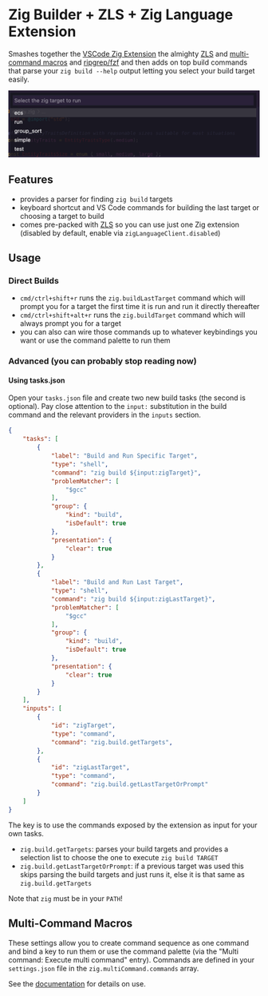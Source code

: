 # Zig Builder + ZLS + Zig Language Extension
Smashes together the [VSCode Zig Extension](https://github.com/ziglang/vscode-zig) the almighty [ZLS](https://github.com/zigtools/zls-vscode) and [multi-command macros](https://github.com/ryuta46/vscode-multi-command) and [ripgrep/fzf](https://github.com/rlivings39/vscode-fzf-quick-open) and then adds on top build commands that parse your `zig build --help` output letting you select your build target easily.

![](./images/example.png)


## Features
 - provides a parser for finding `zig build` targets
 - keyboard shortcut and VS Code commands for building the last target or choosing a target to build
 - comes pre-packed with [ZLS](https://github.com/zigtools/zls-vscode) so you can use just one Zig extension (disabled by default, enable via `zigLanguageClient.disabled`)


## Usage
### Direct Builds
- `cmd/ctrl+shift+r` runs the `zig.buildLastTarget` command which will prompt you for a target the first time it is run and run it directly thereafter
- `cmd/ctrl+shift+alt+r` runs the `zig.buildTarget` command which will always prompt you for a target
- you can also can wire those commands up to whatever keybindings you want or use the command palette to run them


### Advanced (you can probably stop reading now)

#### Using tasks.json
Open your `tasks.json` file and create two new build tasks (the second is optional). Pay close attention to the `input:` substitution in the build command and the relevant providers in the `inputs` section.

```json
{
    "tasks": [
        {
            "label": "Build and Run Specific Target",
            "type": "shell",
            "command": "zig build ${input:zigTarget}",
            "problemMatcher": [
                "$gcc"
            ],
            "group": {
                "kind": "build",
                "isDefault": true
            },
            "presentation": {
                "clear": true
            }
        },
        {
            "label": "Build and Run Last Target",
            "type": "shell",
            "command": "zig build ${input:zigLastTarget}",
            "problemMatcher": [
                "$gcc"
            ],
            "group": {
                "kind": "build",
                "isDefault": true
            },
            "presentation": {
                "clear": true
            }
        }
    ],
    "inputs": [
        {
            "id": "zigTarget",
            "type": "command",
            "command": "zig.build.getTargets",
        },
        {
            "id": "zigLastTarget",
            "type": "command",
            "command": "zig.build.getLastTargetOrPrompt"
        }
    ]
}
```

The key is to use the commands exposed by the extension as input for your own tasks.
- `zig.build.getTargets`: parses your build targets and provides a selection list to choose the one to execute `zig build TARGET`
- `zig.build.getLastTargetOrPrompt`: if a previous target was used this skips parsing the build targets and just runs it, else it is that same as `zig.build.getTargets`

Note that `zig` must be in your `PATH`!


## Multi-Command Macros
These settings allow you to create command sequence as one command and bind a key to run them or use the command palette (via the "Multi command: Execute multi command" entry). Commands are defined in your `settings.json` file in the `zig.multiCommand.commands` array.

See the [documentation](MULTI_COMMAND.md) for details on use.
